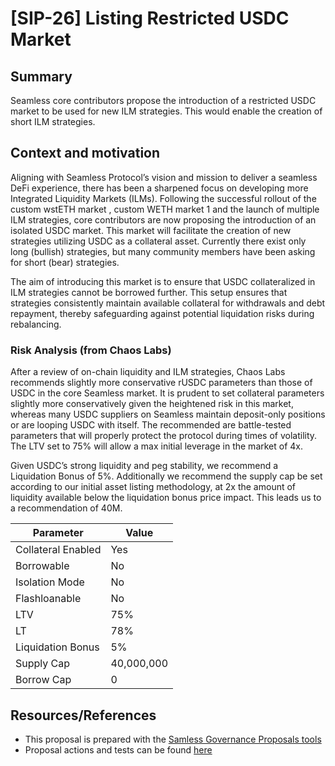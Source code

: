 # [SIP-26] Listing Restricted USDC Market

## Summary

Seamless core contributors propose the introduction of a restricted USDC market to be used for new ILM strategies. This would enable the creation of short ILM strategies.

## Context and motivation

Aligning with Seamless Protocol’s vision and mission to deliver a seamless DeFi experience, there has been a sharpened focus on developing more Integrated Liquidity Markets (ILMs). Following the successful rollout of the custom wstETH market , custom WETH market 1 and the launch of multiple ILM strategies, core contributors are now proposing the introduction of an isolated USDC market. This market will facilitate the creation of new strategies utilizing USDC as a collateral asset. Currently there exist only long (bullish) strategies, but many community members have been asking for short (bear) strategies.

The aim of introducing this market is to ensure that USDC collateralized in ILM strategies cannot be borrowed further. This setup ensures that strategies consistently maintain available collateral for withdrawals and debt repayment, thereby safeguarding against potential liquidation risks during rebalancing.

### Risk Analysis (from Chaos Labs)

After a review of on-chain liquidity and ILM strategies, Chaos Labs recommends slightly more conservative rUSDC parameters than those of USDC in the core Seamless market. It is prudent to set collateral parameters slightly more conservatively given the heightened risk in this market, whereas many USDC suppliers on Seamless maintain deposit-only positions or are looping USDC with itself. The recommended are battle-tested parameters that will properly protect the protocol during times of volatility. The LTV set to 75% will allow a max initial leverage in the market of 4x.

Given USDC’s strong liquidity and peg stability, we recommend a Liquidation Bonus of 5%. Additionally we recommend the supply cap be set according to our initial asset listing methodology, at 2x the amount of liquidity available below the liquidation bonus price impact. This leads us to a recommendation of 40M.

|Parameter |Value|
|--|--|
|Collateral Enabled|Yes|
|Borrowable|No|
|Isolation Mode|No|
|Flashloanable|No|
|LTV|75%|
|LT|78%|
|Liquidation Bonus|5%|
|Supply Cap|40,000,000|
|Borrow Cap|0|

## Resources/References
- This proposal is prepared with the [Samless Governance Proposals tools](https://github.com/seamless-protocol/gov-proposals)
- Proposal actions and tests can be found [here](https://github.com/seamless-protocol/gov-proposals/tree/main/proposals/sip_26_listing_restricted_USDC_market)